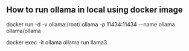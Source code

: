 ﻿## How to run ollama in local using docker image

docker run -d -v ollama:/root/.ollama -p 11434:11434 --name ollama ollama/ollama


docker exec -it ollama ollama run llama3
